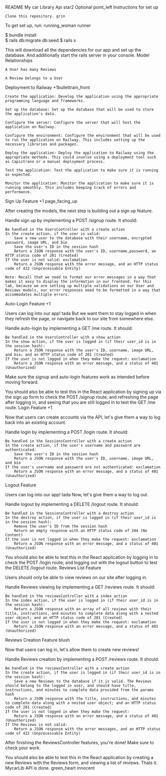 README
My car Library Api star2
Optional point_left
Instructions for set up

    Clone this repository. grin

To get set up, run: running_woman	runner

$ bundle install   
$ rails db:migrate db:seed
$ rails s

This will download all the dependencies for our app and set up the database. And additionally start the rails server in your console.
Model Relationships

    A User has many Reviews

    A Review belongs to a User

Deployment to Railway +1bullettrain_front

    Create the application: Develop the application using the appropriate programming language and frameworks.

    Set up the database: Set up the database that will be used to store the application's data.

    Configure the server: Configure the server that will host the application on Railway.

    Configure the environment: Configure the environment that will be used to run the application on Railway. This includes setting up the necessary libraries and packages.

    Deploy the application: Deploy the application to Railway using the appropriate methods. This could involve using a deployment tool such as Capistrano or a manual deployment process.

    Test the application: Test the application to make sure it is running as expected.

    Monitor the application: Monitor the application to make sure it is running smoothly. This includes keeping track of errors and performance.

Sign Up Feature +1 page_facing_up

After creating the models, the next step is building out a sign up feature.

Handle sign up by implementing a POST /signup route. It should:

    Be handled in the UsersController with a create action
    In the create action, if the user is valid:
        Save a new user to the database with their username, encrypted password, image URL, and bio
        Save the user's ID in the session hash
        Return a JSON response with the user's ID, username,password, an HTTP status code of 201 (Created)
    If the user is not valid: exclamation
        Return a JSON response with the error message, and an HTTP status code of 422 (Unprocessable Entity)

    Note: Recall that we need to format our error messages in a way that makes it easy to display the information in our frontend. For this lab, because we are setting up multiple validations on our User and Reviews models, our error responses need to be formatted in a way that accommodates multiple errors.

Auto-Login Feature +1

Users can log into our app! tada But we want them to stay logged in when they refresh the page, or navigate back to our site from somewhere else.

Handle auto-login by implementing a GET /me route. It should:

    Be handled in the UsersController with a show action
    In the show action, if the user is logged in (if their user_id is in the session hash):
        Return a JSON response with the user's ID, username, image URL, and bio; and an HTTP status code of 201 (Created)
    If the user is not logged in when they make the request: exclamation
        Return a JSON response with an error message, and a status of 401 (Unauthorized)

Make sure the signup and auto-login features work as intended before moving forward.

You should also be able to test this in the React application by signing up via the sign up form to check the POST /signup route; and refreshing the page after logging in, and seeing that you are still logged in to test the GET /me route.
Login Feature +1

Now that users can create accounts via the API, let's give them a way to log back into an existing account.

Handle login by implementing a POST /login route. It should:

    Be handled in the SessionsController with a create action
    In the create action, if the user's username and password are authenticated:
        Save the user's ID in the session hash
        Return a JSON response with the user's ID, username, image URL, and bio
    If the user's username and password are not authenticated: exclamation
        Return a JSON response with an error message, and a status of 401 (Unauthorized)

Logout Feature

Users can log into our app! tada Now, let's give them a way to log out.

Handle logout by implementing a DELETE /logout route. It should:

    Be handled in the SessionsController with a destroy action
    In the destroy action, if the user is logged in (if their user_id is in the session hash):
        Remove the user's ID from the session hash
        Return an empty response with an HTTP status code of 204 (No Content)
    If the user is not logged in when they make the request: exclamation
        Return a JSON response with an error message, and a status of 401 (Unauthorized)

You should also be able to test this in the React application by logging in to check the POST /login route; and logging out with the logout button to test the DELETE /logout route.
Reviews List Feature

Users should only be able to view reviews on our site after logging in.

Handle Reviews viewing by implementing a GET /reviews route. It should:

    Be handled in the reviewsController with a index action
    In the index action, if the user is logged in (if their user_id is in the session hash):
        Return a JSON response with an array of all reviews with their title, instructions, and minutes to complete data along with a nested user object; and an HTTP status code of 201 (Created)
    If the user is not logged in when they make the request: exclamation
        Return a JSON response with an error message, and a status of 401 (Unauthorized)

Reviews Creation Feature blush

Now that users can log in, let's allow them to create new reviews!

Handle Reviews creation by implementing a POST /reviews route. It should:

    Be handled in the reviewsController with a create action
    In the create action, if the user is logged in (if their user_id is in the session hash):
        Save a new Reviews to the database if it is valid. The Reviews should belong to the logged in user, and should have title, instructions, and minutes to complete data provided from the params hash
        Return a JSON response with the title, instructions, and minutes to complete data along with a nested user object; and an HTTP status code of 201 (Created)
    If the user is not logged in when they make the request:
        Return a JSON response with an error message, and a status of 401 (Unauthorized)
    If the Reviews is not valid:
        Return a JSON response with the error messages, and an HTTP status code of 422 (Unprocessable Entity)

After finishing the ReviewsController features, you're done! Make sure to check your work.

You should also be able to test this in the React application by creating a new Reviews with the Reviews form, and viewing a list of reviews.
Thats it. MycarLib API is done. green_heart innocent